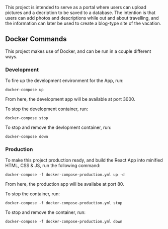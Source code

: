 This project is intended to serve as a portal where users can upload pictures and a decription to be saved to a database. The intention is that users can add photos and descriptions while out and about travelling, and the information can later be used to create a blog-type site of the vacation.

## Docker Commands

This project makes use of Docker, and can be run in a couple different ways.

### Development

To fire up the development environment for the App, run:

`docker-compose up`

From here, the development app will be available at port 3000.

To stop the development container, run:

`docker-compose stop`

To stop and remove the devlopment container, run:

`docker-compose down`


### Production

To make this project production ready, and build the React App into minified HTML, CSS & JS, run the following command:

`docker-compose -f docker-compose-production.yml up -d`

From here, the production app will be availabe at port 80.

To stop the container, run:

`docker-compose -f docker-compose-production.yml stop`

To stop and remove the container, run:

`docker-compose -f docker-compose-production.yml down`
